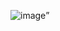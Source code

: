 
![image](https://drive.google.com/uc?export=view&id=<0B_HEC4310fvyRUdCRkNscE5FeFVZTlF1N1hVNW53cjhaYW5J>)”
